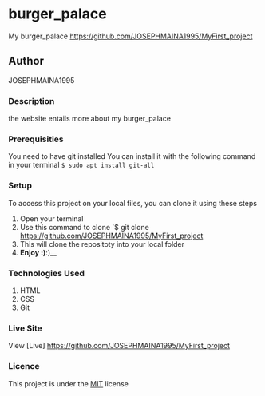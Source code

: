 # burger_palace
My burger_palace https://github.com/JOSEPHMAINA1995/MyFirst_project
## Author
JOSEPHMAINA1995
### Description
the website entails more about my burger_palace
### Prerequisities
You need to have git installed
You can install it with the following command in your terminal
`$ sudo apt install git-all`
### Setup
To access this project on your local files, you can clone it using these steps
1. Open your terminal
1. Use this command to clone `$ git clone
https://github.com/JOSEPHMAINA1995/MyFirst_project
1. This will clone the repositoty into your local folder
1. __Enjoy :)__:)__
### Technologies Used
1. HTML
1. CSS
1. Git
### Live Site
View [Live] https://github.com/JOSEPHMAINA1995/MyFirst_project
### Licence
This project is under the  [MIT](license) license
